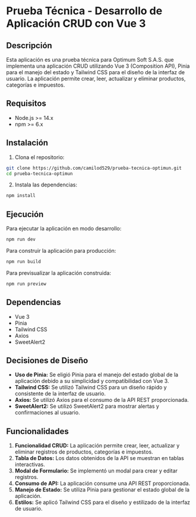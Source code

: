 # Prueba Técnica - Desarrollo de Aplicación CRUD con Vue 3

## Descripción

Esta aplicación es una prueba técnica para Optimum Soft S.A.S. que implementa una aplicación CRUD utilizando Vue 3 (Composition API), Pinia para el manejo del estado y Tailwind CSS para el diseño de la interfaz de usuario. La aplicación permite crear, leer, actualizar y eliminar productos, categorías e impuestos.

## Requisitos

- Node.js >= 14.x
- npm >= 6.x

## Instalación

1. Clona el repositorio:

```sh
git clone https://github.com/camilod529/prueba-tecnica-optimun.git
cd prueba-tecnica-optimun
```

2. Instala las dependencias:

```sh
npm install
```

## Ejecución

Para ejecutar la aplicación en modo desarrollo:

```sh
npm run dev
```

Para construir la aplicación para producción:

```sh
npm run build
```

Para previsualizar la aplicación construida:

```sh
npm run preview
```

## Dependencias

- Vue 3
- Pinia
- Tailwind CSS
- Axios
- SweetAlert2

## Decisiones de Diseño

- **Uso de Pinia:** Se eligió Pinia para el manejo del estado global de la aplicación debido a su simplicidad y compatibilidad con Vue 3.
- **Tailwind CSS:** Se utilizó Tailwind CSS para un diseño rápido y consistente de la interfaz de usuario.
- **Axios:** Se utilizó Axios para el consumo de la API REST proporcionada.
- **SweetAlert2:** Se utilizó SweetAlert2 para mostrar alertas y confirmaciones al usuario.

## Funcionalidades

1. **Funcionalidad CRUD:** La aplicación permite crear, leer, actualizar y eliminar registros de productos, categorías e impuestos.
2. **Tabla de Datos:** Los datos obtenidos de la API se muestran en tablas interactivas.
3. **Modal de Formulario:** Se implementó un modal para crear y editar registros.
4. **Consumo de API:** La aplicación consume una API REST proporcionada.
5. **Manejo de Estado:** Se utiliza Pinia para gestionar el estado global de la aplicación.
6. **Estilos:** Se aplicó Tailwind CSS para el diseño y estilizado de la interfaz de usuario.
